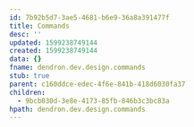 ```yaml
---
id: 7b92b5d7-3ae5-4681-b6e9-36a8a391477f
title: Commands
desc: ''
updated: 1599238749144
created: 1599238749144
data: {}
fname: dendron.dev.design.commands
stub: true
parent: c160ddce-edec-4f6e-841b-418d6030fa37
children:
  - 9bcb030d-3e8e-4173-85fb-846b3c3bc83a
hpath: dendron.dev.design.commands
---
```


